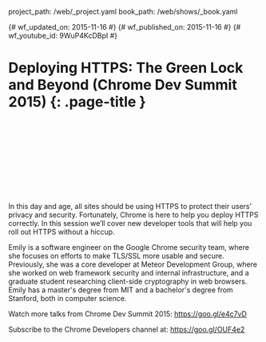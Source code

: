 project_path: /web/_project.yaml book_path: /web/shows/_book.yaml

{# wf_updated_on: 2015-11-16 #} {# wf_published_on: 2015-11-16 #} {# wf_youtube_id: 9WuP4KcDBpI #}

# Deploying HTTPS: The Green Lock and Beyond (Chrome Dev Summit 2015) {: .page-title }

<div class="video-wrapper">
  <iframe class="devsite-embedded-youtube-video" data-video-id="9WuP4KcDBpI"
          data-autohide="1" data-showinfo="0" frameborder="0" allowfullscreen>
  </iframe>
</div>

In this day and age, all sites should be using HTTPS to protect their users’ privacy and security. Fortunately, Chrome is here to help you deploy HTTPS correctly. In this session we’ll cover new developer tools that will help you roll out HTTPS without a hiccup.

Emily is a software engineer on the Google Chrome security team, where she focuses on efforts to make TLS/SSL more usable and secure. Previously, she was a core developer at Meteor Development Group, where she worked on web framework security and internal infrastructure, and a graduate student researching client-side cryptography in web browsers. Emily has a master's degree from MIT and a bachelor's degree from Stanford, both in computer science.

Watch more talks from Chrome Dev Summit 2015: https://goo.gl/e4c7vD

Subscribe to the Chrome Developers channel at: https://goo.gl/OUF4e2